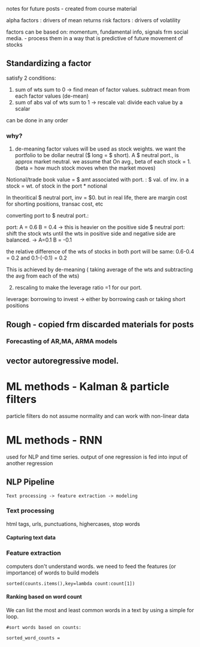 notes for future posts - created from course material 


alpha factors : drivers of mean returns
risk factors : drivers of volatility

factors can be based on: momentum, fundamental info, signals frm social media. - process them in a way that is predictive of future movement of stocks

## Standardizing a factor

satisfy 2 conditions:
1. sum of wts sum to 0 -> find mean of factor values. subtract mean from each factor values (de-mean)
2. sum of abs val of wts sum to 1 -> rescale val: divide each value by a scalar

can be done in any order

### why?
1. de-meaning
factor values will be used as stock weights. we want the portfolio to be dollar neutral ($ long = $ short). A $ neutral port., is approx market neutral. we assume that On avg., beta of each stock = 1. (beta = how much stock moves when the market moves)

Notional/trade book value = $ amt associated with port. : $ val. of inv. in a stock = wt. of stock in the port * notional

In theoritical $ neutral port, inv = $0. but in real life, there are margin cost for shorting positions, transac cost, etc

converting port to $ neutral port.:

port: A = 0.6 B = 0.4 -> this is heavier on the positive side
$ neutral port: shift the stock wts until the wts in positive side and negative side are balanced. -> A=0.1 B = -0.1

the relative difference of the wts of stocks in both port will be same: 0.6-0.4 = 0.2 and 0.1-(-0.1) = 0.2

This is achieved by de-meaning ( taking average of the wts and subtracting the avg from each of the wts)

2. rescaling
to make the leverage ratio =1 for our port.

leverage: borrowing to invest -> either by borrowing cash or taking short positions













## Rough - copied frm discarded materials for posts

### Forecasting of AR,MA, ARMA models

## vector autoregressive model.



# ML methods - Kalman & particle filters

particle filters do not assume normality and can work with non-linear data

# ML methods - RNN

used for NLP and time series. output of one regression is fed into input of another regression



<!-- wp:heading -->
<h2>NLP Pipeline</h2>
<!-- /wp:heading -->

<!-- wp:paragraph -->
<p><code>Text processing -&gt; feature extraction -&gt; modeling</code></p>
<!-- /wp:paragraph -->

<!-- wp:heading {"level":3} -->
<h3>Text processing</h3>
<!-- /wp:heading -->

<!-- wp:paragraph -->
<p>html tags, urls, punctuations, highercases, stop words</p>
<!-- /wp:paragraph -->

<!-- wp:heading {"level":4} -->
<h4>Capturing text data</h4>
<!-- /wp:heading -->

<!-- wp:paragraph -->
<p></p>
<!-- /wp:paragraph -->

<!-- wp:heading {"level":3} -->
<h3><strong>Feature extraction</strong></h3>
<!-- /wp:heading -->

<!-- wp:paragraph -->
<p>computers don't understand words. we need to feed the features (or importance) of words to build models</p>
<!-- /wp:paragraph -->

<!-- wp:paragraph -->
<p></p>
<!-- /wp:paragraph -->

<!-- wp:code -->
<pre class="wp-block-code"><code>sorted(counts.items(),key=lambda count:count&#91;1])</code></pre>
<!-- /wp:code -->

<!-- wp:paragraph -->
<p></p>
<!-- /wp:paragraph --></div></div>
<!-- /wp:group -->

<!-- wp:paragraph -->
<p></p>
<!-- /wp:paragraph -->

<!-- wp:paragraph -->
<p></p>
<!-- /wp:paragraph -->

<!-- wp:paragraph -->
<p></p>
<!-- /wp:paragraph --></div></div>
<!-- /wp:group -->

<!-- wp:heading {"level":4} -->
<h4>Ranking based on word count
</h4>
<!-- /wp:heading -->

<!-- wp:paragraph -->
<p>We can list the most and least common words in a text by using a simple for loop.</p>
<!-- /wp:paragraph -->

<!-- wp:paragraph -->
<p><code>#sort words based on counts:</code></p>
<!-- /wp:paragraph -->

<!-- wp:paragraph -->
<p><code>sorted_word_counts = </code><br></p>
<!-- /wp:paragraph -->

<!-- wp:paragraph -->
<p></p>
<!-- /wp:paragraph -->

<!-- wp:paragraph -->
<p></p>
<!-- /wp:paragraph -->



